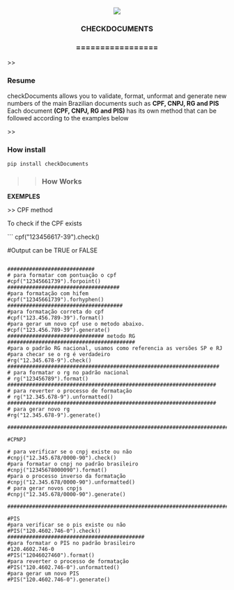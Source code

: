 
<h1 align="center">
<img src="https://img.shields.io/static/v1?label=CHECKDOCUMENTS%20POR&message=Bates&color=7159c1&style=flat-square&logo=ghost"/>
<h3> <p align="center">CHECKDOCUMENTS </p> </h3>
<h3> <p align="center"> ================= </p> </h3>
>> <h3> Resume </h3>
<p> checkDocuments allows you to validate, format, unformat and generate new numbers of the main Brazilian documents such as <b> CPF, CNPJ, RG and PIS </b>
Each document <b> (CPF, CNPJ, RG and PIS) </b> has its own method that can be followed according to the examples below </p>
>> <h3> How install </h3>

```
pip install checkDocuments

```

>> <h3> How Works </h3>

<p> <b> EXEMPLES </b> </p>
>> CPF method 
<p> To check if the CPF exists </p>
```
cpf("123456617-39").check()

#Output can be TRUE or FALSE
```

############################
# para formatar com pontuação o cpf
#cpf("12345661739").forpoint() 
####################################
#para formatação com hifem
#cpf("12345661739").forhyphen()
#####################################
#para formatação correta do cpf
#cpf("123.456.789-39").format()
#para gerar um novo cpf use o metodo abaixo.
#cpf("123.456.789-39").generate()
############################### metodo RG #########################################
#para o padrão RG nacional, usamos como referencia as versões SP e RJ
#para checar se o rg é verdadeiro
#rg("12.345.678-9").check()
####################################################################
# para formatar o rg no padrão nacional
# rg("123456789").format()
###################################################################
# para reverter o processo de formatação
# rg("12.345.678-9").unformatted()
###################################################################
# para gerar novo rg
#rg("12.345.678-9").generate()

####################################################################################

#CPNPJ

# para verificar se o cnpj existe ou não
#cnpj("12.345.678/0000-90").check()
#para formatar o cnpj no padrão brasileiro
#cnpj("12345678000090").format()
#para o processo inverso da formatação
#cnpj("12.345.678/0000-90").unformatted()
# para gerar novos cnpjs
#cnpj("12.345.678/0000-90").generate()

#####################################################################################

#PIS
#para verificar se o pis existe ou não
#PIS("120.4602.746-0").check()
############################################
#para formatar o PIS no padrão brasileiro
#120.4602.746-0
#PIS("12046027460").format()
#para reverter o processo de formatação
#PIS("120.4602.746-0").unformatted()
#para gerar um novo PIS
#PIS("120.4602.746-0").generate()

